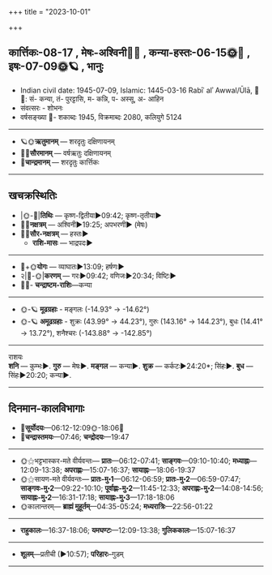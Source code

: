 +++
title = "2023-10-01"

+++
## कार्त्तिकः-08-17  ,  मेषः-अश्विनी🌛🌌  ,  कन्या-हस्तः-06-15🌞🌌  ,  इषः-07-09🌞🪐  ,  भानुः
- Indian civil date: 1945-07-09, Islamic: 1445-03-16 Rabīʿ alʾ Awwal/Ūlā, 🌌🌞: सं- कन्या, तं- पुरट्टासि, म- कन्नि, प- अस्सू, अ- आहिन
- संवत्सरः - शोभनः
- वर्षसङ्ख्या 🌛- शकाब्दः 1945, विक्रमाब्दः 2080, कलियुगे 5124
___________________
- 🪐🌞**ऋतुमानम्** — शरदृतुः दक्षिणायनम्
- 🌌🌞**सौरमानम्** — वर्षऋतुः दक्षिणायनम्
- 🌛**चान्द्रमानम्** — शरदृतुः कार्त्तिकः
___________________


## खचक्रस्थितिः
- |🌞-🌛|**तिथिः** — कृष्ण-द्वितीया►09:42; कृष्ण-तृतीया►  
- 🌌🌛**नक्षत्रम्** — अश्विनी►19:25; अपभरणी► (मेषः)  
- 🌌🌞**सौर-नक्षत्रम्** — हस्तः►  
  - **राशि-मासः** — भाद्रपदः► 
___________________
- 🌛+🌞**योगः** — व्याघातः►13:09; हर्षणः►  
- २|🌛-🌞|**करणम्** — गरः►09:42; वणिजः►20:34; विष्टिः►  
- 🌌🌛- **चन्द्राष्टम-राशिः**—कन्या  
___________________
- 🌞-🪐 **मूढग्रहाः** - मङ्गलः (-14.93° → -14.62°)
- 🌞-🪐 **अमूढग्रहाः** - शुक्रः (43.99° → 44.23°), गुरुः (143.16° → 144.23°), बुधः (14.41° → 13.72°), शनैश्चरः (-143.88° → -142.85°)
___________________
राशयः  
**शनि** — कुम्भः►. **गुरु** — मेषः►. **मङ्गल** — कन्या►. **शुक्र** — कर्कटः►24:20*; सिंहः►. **बुध** — सिंहः►20:20; कन्या►. 
___________________


## दिनमान-कालविभागाः
- 🌅**सूर्योदयः**—06:12-12:09🌞️-18:06🌇  
- 🌛**चन्द्रास्तमयः**—07:46; **चन्द्रोदयः**—19:47  
___________________
- 🌞⚝भट्टभास्कर-मते वीर्यवन्तः— **प्रातः**—06:12-07:41; **साङ्गवः**—09:10-10:40; **मध्याह्नः**—12:09-13:38; **अपराह्णः**—15:07-16:37; **सायाह्नः**—18:06-19:37  
- 🌞⚝सायण-मते वीर्यवन्तः— **प्रातः-मु॰1**—06:12-06:59; **प्रातः-मु॰2**—06:59-07:47; **साङ्गवः-मु॰2**—09:22-10:10; **पूर्वाह्णः-मु॰2**—11:45-12:33; **अपराह्णः-मु॰2**—14:08-14:56; **सायाह्नः-मु॰2**—16:31-17:18; **सायाह्नः-मु॰3**—17:18-18:06  
- 🌞कालान्तरम्— **ब्राह्मं मुहूर्तम्**—04:35-05:24; **मध्यरात्रिः**—22:56-01:22  
___________________
- **राहुकालः**—16:37-18:06; **यमघण्टः**—12:09-13:38; **गुलिककालः**—15:07-16:37  
___________________
- **शूलम्**—प्रतीची (►10:57); **परिहारः**–गुडम्  
___________________
